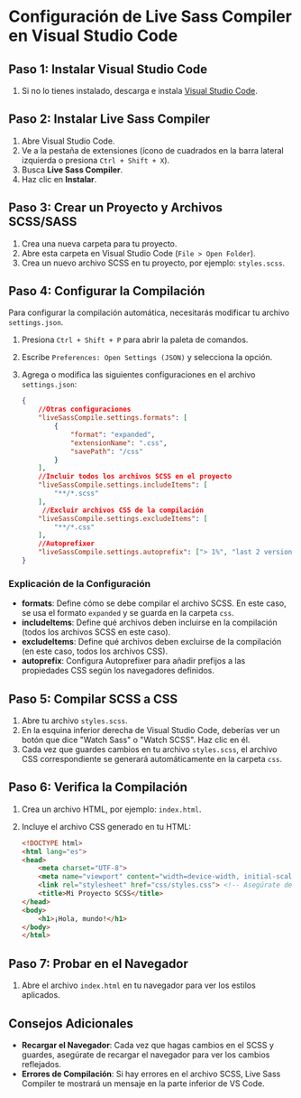 
# Configuración de Live Sass Compiler en Visual Studio Code

## Paso 1: Instalar Visual Studio Code

1. Si no lo tienes instalado, descarga e instala [Visual Studio Code](https://code.visualstudio.com/).

## Paso 2: Instalar Live Sass Compiler

1. Abre Visual Studio Code.
2. Ve a la pestaña de extensiones (ícono de cuadrados en la barra lateral izquierda o presiona `Ctrl + Shift + X`).
3. Busca **Live Sass Compiler**.
4. Haz clic en **Instalar**.

## Paso 3: Crear un Proyecto y Archivos SCSS/SASS

1. Crea una nueva carpeta para tu proyecto.
2. Abre esta carpeta en Visual Studio Code (`File > Open Folder`).
3. Crea un nuevo archivo SCSS en tu proyecto, por ejemplo: `styles.scss`.

## Paso 4: Configurar la Compilación

Para configurar la compilación automática, necesitarás modificar tu archivo `settings.json`.

1. Presiona `Ctrl + Shift + P` para abrir la paleta de comandos.
2. Escribe `Preferences: Open Settings (JSON)` y selecciona la opción.
3. Agrega o modifica las siguientes configuraciones en el archivo `settings.json`:

   ```json
   {
       //Otras configuraciones
       "liveSassCompile.settings.formats": [
           {
               "format": "expanded",
               "extensionName": ".css",
               "savePath": "/css"
           }
       ],
       //Incluir todos los archivos SCSS en el proyecto
       "liveSassCompile.settings.includeItems": [
           "**/*.scss" 
       ],
        //Excluir archivos CSS de la compilación
       "liveSassCompile.settings.excludeItems": [
           "**/*.css" 
       ],
       //Autoprefixer
       "liveSassCompile.settings.autoprefix": ["> 1%", "last 2 versions"], 
   }
   ```

### Explicación de la Configuración

- **formats**: Define cómo se debe compilar el archivo SCSS. En este caso, se usa el formato `expanded` y se guarda en la carpeta `css`.
- **includeItems**: Define qué archivos deben incluirse en la compilación (todos los archivos SCSS en este caso).
- **excludeItems**: Define qué archivos deben excluirse de la compilación (en este caso, todos los archivos CSS).
- **autoprefix**: Configura Autoprefixer para añadir prefijos a las propiedades CSS según los navegadores definidos.

## Paso 5: Compilar SCSS a CSS

1. Abre tu archivo `styles.scss`.
2. En la esquina inferior derecha de Visual Studio Code, deberías ver un botón que dice "Watch Sass" o "Watch SCSS". Haz clic en él.
3. Cada vez que guardes cambios en tu archivo `styles.scss`, el archivo CSS correspondiente se generará automáticamente en la carpeta `css`.

## Paso 6: Verifica la Compilación

1. Crea un archivo HTML, por ejemplo: `index.html`.
2. Incluye el archivo CSS generado en tu HTML:

   ```html
   <!DOCTYPE html>
   <html lang="es">
   <head>
       <meta charset="UTF-8">
       <meta name="viewport" content="width=device-width, initial-scale=1.0">
       <link rel="stylesheet" href="css/styles.css"> <!-- Asegúrate de que la ruta sea correcta -->
       <title>Mi Proyecto SCSS</title>
   </head>
   <body>
       <h1>¡Hola, mundo!</h1>
   </body>
   </html>
   ```

## Paso 7: Probar en el Navegador

1. Abre el archivo `index.html` en tu navegador para ver los estilos aplicados.

## Consejos Adicionales

- **Recargar el Navegador**: Cada vez que hagas cambios en el SCSS y guardes, asegúrate de recargar el navegador para ver los cambios reflejados.
- **Errores de Compilación**: Si hay errores en el archivo SCSS, Live Sass Compiler te mostrará un mensaje en la parte inferior de VS Code.
```
